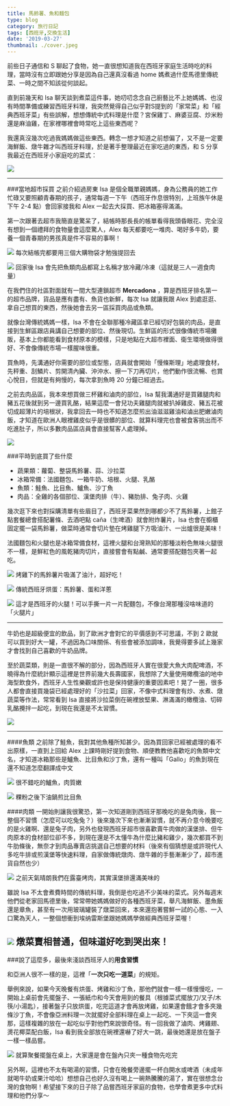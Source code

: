 ```yaml
---
title: 馬鈴薯、魚和麵包
type: blog
category: 旅行日記
tags: [西班牙,交換生活]
date: '2019-03-27'
thumbnail: ./cover.jpeg
---
```


前些日子通信和 S 聊起了食物，她一直很想知道我在西班牙家庭生活時吃的料理，當時沒有立即跟她分享是因為自己還真沒看過 home 媽煮過什麼馬德里傳統菜、一時之間不知該從何談起。

直到前幾天和 Isa 聊天談到煮菜這件事，她叨叨念念自己廚藝比不上她媽媽、也沒有時間準備或練習西班牙料理，我突然覺得自己似乎對S提到的「家常菜」和「經典西班牙菜」有些誤解，想想傳統中式料理是什麼？宮保雞丁、麻婆豆腐、炒米粉還是麻油雞，在家裡哪裡會時常吃上這些東西呢？

我還真沒幾次吃過我媽媽做這些東西。轉念一想才知道之前想偏了，又不是一定要海鮮飯、燉牛雜才叫西班牙料理，於是著手整理最近在家吃過的東西，和 S 分享我最近在西班牙小家庭吃的菜式：

![](https://i.imgur.com/iZ7m9Gx.jpg)

---

###當地超市採買
之前介紹過房東 Isa 是個全職單親媽媽，身為公務員的她工作忙碌又要照顧青春期的孩子，通常每週一下午（西班牙作息很特別，上班族午休是下午 2-4 點）會回家接我和 Alex 一起去大採買、把冰箱塞得滿滿。

第一次跟著去超市我簡直是驚呆了，結帳時那長長的帳單看得我頭昏眼花、完全沒有想到一個禮拜的食物量會這麼驚人，Alex 每天都要吃一堆肉、喝好多牛奶，要養一個青春期的男孩真是件不容易的事啊！

![](https://i.imgur.com/VW7A8vd.jpg)
每次結帳完都要用三個大購物袋才勉強提回去

![](https://i.imgur.com/yauHKj6.jpg)
回家後 Isa 會先把魚類肉品都寫上名稱才放冷藏/冷凍（這就是三人一週食肉量）


在我們住的社區對面就有一間大型連鎖超市 **Mercadona** ，算是西班牙排名第一的超市品牌，貨品是應有盡有、魚貨也新鮮，每次 Isa 就讓我跟 Alex 到處逛逛、拿自己想買的東西，然後她會去另一區採買肉品或魚類。

就像台灣傳統媽媽一樣，Isa 不會在全聯那種冷藏區拿已經切好包裝的肉品，是直接到生鮮區跟店員講自己想要的部位、然後現切。生鮮區的形式很像傳統市場攤販，基本上你都能看到食材原本的模樣，只是地點在大超市裡面、衛生環境做得很好、不會像傳統市場一樣腥味很重。

買魚時，先溝通好你需要的部位或型態，店員就會開始「慢條斯理」地處理食材，先秤重、刮鱗片、剪開清內臟、沖沖水、擦一下刀再切片，他們動作很流暢、也賞心悅目，但就是有夠慢的，每次拿到魚時 20 分鐘已經過去。

之前去肉品區，我本來想買做三杯雞和滷肉的部位，Isa 幫我溝通好是買雞腿肉和豬五花後就到另一邊買乳酪，結果這麼一會兒功夫雞腿肉就被扒掉雞皮、豬五花被切成超薄片的培根狀，我拿回去一時也不知道怎麼煎出油滋滋雞油和滷出肥嫩滷肉飯，才知道在歐洲人眼裡雞皮似乎是很髒的部位、就算料理完也會被食客挑出而不吃進肚子，所以多數肉品區店員會直接幫客人處理掉。

![](https://i.imgur.com/jzijAtU.jpg)


###平時到底買了些什麼
* 蔬果類：蘿蔔、整袋馬鈴薯、蒜、沙拉菜
* 冰箱常備：法國麵包、一箱牛奶、培根、火腿、乳酪
* 魚類：鮭魚、比目魚、鱸魚、沙丁魚
* 肉品：全雞的各個部位、漢堡肉排（牛）、豬肋排、兔子肉、火雞

幾次逛下來也對採購清單有些眉目了，西班牙菜果然到哪都少不了馬鈴薯，上館子點套餐總會搭配薯條、去酒吧點 caña（生啤酒）就會附炸薯片，Isa 也會在櫥櫃固定擺一袋馬鈴薯，做菜時通常會切片墊在烤雞腿下方吸油汁、一出爐很是美味！

法國麵包和火腿也是冰箱常備食材，這裡火腿和台灣熟知的那種淡粉色無味火腿很不一樣，是鮮紅色的風乾豬肉切片，直接嘗會有點鹹、通常要搭配麵包夾著一起吃。

![](https://i.imgur.com/RrsnrdD.jpg)
烤雞下的馬鈴薯片吸滿了油汁，超好吃！

![](https://i.imgur.com/1uE2EkM.jpg)
傳統西班牙烘蛋：馬鈴薯、蛋和洋蔥

![](https://i.imgur.com/WwOJ8J2.jpg)
這才是西班牙的火腿！可以手撕一片一片配麵包，不像台灣那種沒啥味道的「火腿片」

---

牛奶也是超級便宜的飲品，到了歐洲才會對它的平價感到不可思議，不到 2 歐就可以買到好大一罐，不過因為口味關係、有些會被添加調味，我覺得要多試上幾家才會找到自己喜歡的牛奶品牌。

至於蔬菜類，則是一直很不解的部分，因為西班牙人實在很愛大魚大肉配啤酒，不曉得為什麼統計顯示這裡是世界前幾大長壽國家，我想除了大量使用橄欖油的地中海型飲食外，西班牙人生性樂觀或許也是保持健康的重要因素吧！晃了一圈，很多人都會直接買幾袋已經處理好的「沙拉菜」回家，不像中式料理會有炒、水煮、燉蔬菜等作法，常常看到 Isa 直接將沙拉菜倒在碗裡放堅果、淋滿滿的橄欖油、切碎乳酪攪拌一起吃，到現在我還是不太習慣。

![](https://i.imgur.com/yBZNfeA.jpg)

---

####魚類 
之前除了鮭魚，我對其他魚種所知甚少。因為買回家已經被處理的看不出原樣，一直到上回給 Alex 上課時剛好提到食物、順便教教他喜歡吃的魚類中文名，才知道冰箱那些是鱸魚、比目魚和沙丁魚，還有一種叫「Gallo」的魚到現在還不知道怎麼翻譯成中文

![](https://i.imgur.com/OI1odWb.jpg)
很不錯吃的鱸魚，肉質嫩

![](https://i.imgur.com/aZCwOVF.jpg)
粿粉之後下油鍋煎比目魚

####肉類
一開始則讓我很驚恐，第一次知道剛到西班牙那晚吃的是兔肉後，我一整個不習慣（怎麼可以吃兔兔？）後來幾次下來也漸漸習慣，就不再介意今晚要吃的是火雞啊、還是兔子肉，另外也發現西班牙超市很喜歡賣牛肉做的漢堡排、但牛肉原本的食材部位卻不多，到現在還是不太懂牛為什麼比豬和雞少，幾次都買不到牛肋條後，無奈才到肉品專賣店挑選自己想要的材料（後來有個猜想是或許現代人多吃牛排或煎漢堡等快速料理，自家做傳統燉肉、燉牛雜的手藝漸漸少了，超市進貨自然也少）

![](https://i.imgur.com/Yz59no7.jpg)
之前天氣晴朗我們在露臺烤肉，其實漢堡排還滿美味的

雖說 Isa 不太會煮費時間的傳統料理，我倒是也吃過不少美味的菜式。另外每週末他們從老家回馬德里後，常常帶她媽媽做好的各種西班牙菜，舉凡海鮮飯、墨魚飯還是章魚，甚至有一次用玻璃罐裝了燉菜回來，本來還抱著嘗鮮一試的心態、一入口驚為天人，一整個想衝到埃纳雷斯堡跟她媽媽學做經典西班牙菜喔！

![](https://i.imgur.com/KgnXQGr.jpg)
燉菜賣相普通，但味道好吃到哭出來！
---

###說了這麼多，最後來淺談西班牙人的**用食習慣**

和亞洲人很不一樣的是，這裡「**一次只吃一道菜**」的規矩。

舉例來說，如果今天晚餐有烘蛋、烤雞和沙丁魚，那他們就會一樣一樣慢慢吃，一開始上桌前會先擺盤子、一張紙巾和今天會用到的餐具（根據菜式擺放刀/叉子/木筷/小湯匙），接著盤子只放烘蛋，吃完這道才會再放烤雞，如果還會餓才會多夾幾條沙丁魚，不會像亞洲料理一次就擺好全部料理在桌上一起吃、一下夾這一會夾那，這樣複雜的放在一起吃似乎對他們來說很奇怪。有一回我做了滷肉、烤雞翅、燙花椰菜配白飯，Isa 看到我全部放在碗裡還嚇了好大一跳，最後她還是放在盤子一樣一樣品嘗。

![](https://i.imgur.com/F9V1cNr.jpg)
就算聚餐擺盤在桌上，大家還是會在盤內只夾一種食物先吃完


另外啊，這裡也不太有喝湯的習慣，只會在晚餐旁邊擺一杯白開水或啤酒（未成年就喝牛奶或果汁哈哈）想想自己也好久沒有喝上一碗熱騰騰的湯了，實在很想念台灣的食物啊！希望接下來的日子除了品嘗西班牙家庭的食物，也學會煮更多中式料理和他們分享～
